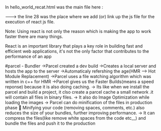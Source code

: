 In hello_world_recat.html was the main file here :
<script src="./nested html structure in react.js"></script> ---> the line 28 was the place where we add (or) link up the js file for the execution of react js file.

 
Note:  Using react is not only the reason which is making the app to work faster there are many things.

React is an important library that plays a key role in building fast and efficient web applications, it's not the only factor that contributes to the performance of an app

#parcel - Bundler
   ->Parcel created a dev build 
   ->Creates a local server and hosts the app to the server
   ->Automaticaly refershing the age(HMR --> Hot Module Replacement)
   ->Parcel uses a file watching algorithm which was written in c++ for HMR
   ->Parcel gives us the Faster Builds(means a speed reponse) because it is also doing caching.
   -> Its like when we install the parcel and build a project, it clso create a parcel cache a small network .it will contain all files in binary files.
   -> It also do Image Optimization while loading the images
   -> Parcel can do minification of the files in production phase  Minifying your code (removing spaces, comments, etc.) also reduces the size of your bundles, further improving performance.
   -> It can compress the files(like remove white spaces from the code etc__) and bundle the files and push it to the production


   

